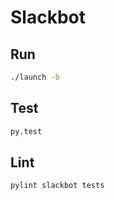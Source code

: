 # Slackbot

## Run

```bash
./launch -b
```

## Test

```bash
py.test
```

## Lint

```bash
pylint slackbot tests
```
